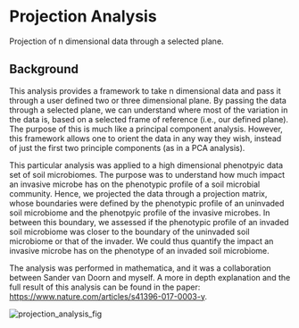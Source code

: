 # Projection Analysis
Projection of n dimensional data through a selected plane.

## Background
This analysis provides a framework to take n dimensional data and pass it through a user defined two or three dimensional plane. By passing the data through a selected plane, we can understand where most of the variation in the data is, based on a selected frame of reference (i.e., our defined plane). The purpose of this is much like a principal component analysis. However, this framework allows one to orient the data in any way they wish, instead of just the first two principle components (as in a PCA analysis). 

This particular analysis was applied to a high dimensional phenotpyic data set of soil microbiomes. The purpose was to understand how much impact an invasive microbe has on the phenotypic profile of a soil microbial community. Hence, we projected the data through a projection matrix, whose boundaries were defined by the phenotypic profile of an uninvaded soil microbiome and the phenotpyic profile of the invasive microbes. In between this boundary, we assessed if the phenotypic profile of an invaded soil microbiome was closer to the boundary of the uninvaded soil microbiome or that of the invader. We could thus quantify the impact an invasive microbe has on the phenotype of an invaded soil microbiome. 

The analysis was performed in mathematica, and it was a collaboration between Sander van Doorn and myself. A more in depth explanation and the full result of this analysis can be found in the paper: https://www.nature.com/articles/s41396-017-0003-y. 

![projection_analysis_fig](https://user-images.githubusercontent.com/56315077/174263799-6686e638-aff6-4775-886a-4d825cdeeb56.png)
